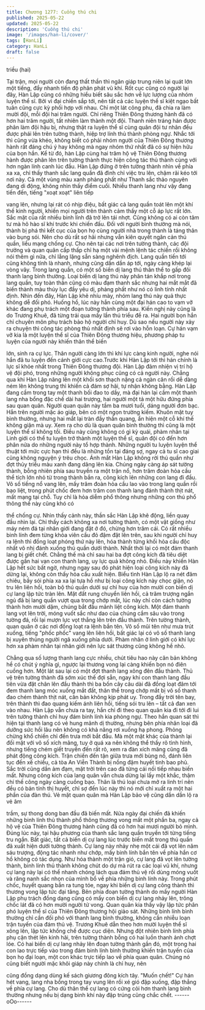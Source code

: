 ```yaml
---
title: Chương 1277: Cuồng thú chi
published: 2025-05-22
updated: 2025-05-22
description: 'Cuồng thú chi'
image: '/images/han-li/cover/'
tags: [HanLi]
category: HanLi
draft: false
---
```


triều (hai)

Tại trận, mọi người còn đang thất thần thì ngân giáp trung niên lại
quát lớn một tiếng, đẩy nhanh tiến độ phân phát vũ khí.
Rốt cục cũng có người lại đây, Hàn Lập cũng có những hiểu biết
sâu sắc hơn về lực lượng của nhóm luyện thể sĩ.
Bởi vì đại chiến sắp tới, nên tất cả các luyện thể sĩ kiệt ngạo bất
tuân cũng cực kỳ phối hợp với nhau. Chỉ một lát công phu, đã
chia ra làm mười đội, mỗi đội hai trăm người.
Chỉ riêng Thiên Đông thương hành đã có hơn hai trăm người, tất
nhiên làm thành một đội.
Thanh niên tráng hán được phân làm đội hậu bị, nhưng thật ra
luyện thể sĩ cùng quân đội tư nhân đều được phái lên trên tường
thành, hiệp trợ lính thủ thành phòng ngự.
Nhắc tới thì cũng vừa khéo, không biết có phải nhóm người của
Thiên Đông thương hành rất đáng chú ý hay không mà ngay
nhóm thứ nhất đã có sự hiện hữu của bọn hắn.
Kể từ đó, hàn Lập cùng hai trăm hộ vệ Thiên Đông thương hành
được phân lên trên tường thành thực hiện công tác thủ thành
cùng với hơn ngàn lính canh lúc đầu.
Hàn Lập đứng ở trên tường thành nhìn về phía xa xa, chỉ thấy
thanh sắc lang quần đã đình chỉ việc tru lên, chậm rãi kéo tới nơi
này. Cả một vùng màu xanh phảng phất như Thanh sắc thảo
nguyên đang di động, không nhìn thấy điểm cuối.
Nhiều thanh lang như vậy đang tiến đến, tiếng "xoạt xoạt" liên tiếp

vang lên, nhưng lại rát có nhịp điệu, bất giác cả lang quần toát lên
một khí thế kinh người, khiến mọi người trên thành cảm thấy một
cỗ áp lực rất lớn.
Sắc mặt của rất nhiều binh lính đã trở lên tái nhợt. Cũng không có
ai còn tâm tư mà hô hào sĩ khí trước khi chiến đấu.
Đối với người bình thường mà nói, thành bị phá thì kết cục của
bọn họ cùng người nhà trong thành là táng thân vào bụng sói.
Nên cho dù rất sợ hãi nhưng vẫn kiên quyết ngăn cản thú quần,
liều mạng chống cự. Cho nên tại các nơi trên tường thành, các
đội trưởng và quan quân cấp thấp chỉ hạ một vài mệnh lệnh tác
chiến rồi không nói thêm gì nữa, chỉ lẳng lặng sẵn sàng nghênh
địch.
Lang quần tiến tới cũng không tính là nhanh, nhưng cũng dần dần
áp tới, ngày càng khép lại vòng vây.
Trong lang quần, có một số biến dị lang thú thân thể to gấp đôi
thanh lang bình thường.
Loại biến dị lang thú này phân tán khắp nơi trong lang quần, tuy
toàn thân cũng có màu đạm thanh sắc nhưng hai mắt mắt đã biến
thành màu thúy lục đầy yêu dị, phảng phất như nó có linh tính
nhất định.
Nhìn đến đây, Hàn Lập khẽ nhíu mày, nhóm lang thú này quả
thực không dễ đối phó. Huống hồ, lúc này hắn cùng một đại hán
cao to vạm vỡ khác đang phụ trách một đoạn tường thành phía
sau. Kiến nghị này cũng là do Trương Khuê, đã từng trải qua mấy
lần thú triều đề ra.
Hai người bọn hắn chỉ chuyên môn phụ trách bảo hộ người chỉ
huy.
Dù sao nếu người này xảy ra chuyện thì công tác phòng thủ nhất
định sẽ rơi vào hỗn loạn.
Cự hán vạm vỡ kia là một luyện thể sĩ của Thiên Đông thương
hiệu, phương pháp tu luyện của người này khiến thân thể biến

lớn, sinh ra cự lực. Thân người càng lớn thì khí lực càng kinh
người, nghe nói hắn đã tu luyện đến cánh giới cực cao.Trước khi
Hàn Lập tới thì hán chính là lực sĩ khỏe nhất trong Thiên Đông
thương đội.
Hàn Lập đảm nhiện vị trí hộ vệ đội phó, trong những người không
phục cũng có cả người này.
Chẳng qua khi Hàn Lập nâng lên một khối sơn thạch nặng cả
ngàn cân rồi dễ dàng ném lên không trung thì khiến cả đám sợ
hãi, tự nhận không bằng.
Hàn Lập đang cầm trong tay một thanh bối đao to dầy, mà đại hán
lại cầm một thanh lang nha bổng đặc chế dài hai trượng, hai
người một tả một hữu đứng phía sau quan quân.
Người quan quân này tầm ba mươi tuổi, dáng người đơn bạc.
Hắn trên người mặc áo giáp, bên có một ngọn trường kiếm.
Khuôn mặt tuy bình thường, nhưng hai mắt lại tràn đầy thần
quang, ẩn hiện một cỗ khí thế không giận mà uy.
Xem ra cho dù là quan quân bình thường thì cũng là một luyện
thể sĩ không tồi.
Điều này cũng không có gì kỳ quái, phàm nhân tại Linh giới có thể
tu luyện trở thành một luyện thể sĩ, quân đội có đến hơn phân
nửa do những người này tổ hợp thành. Những người tu luyện
luyện thể thuật tới mức cực hạn thì đều là những tồn tại đáng sợ,
ngay cả tu sĩ cao giai cũng không nguyện ý trêu chọc.
Ánh mắt Hàn Lập không rời thú quần như đợt thủy triều màu xanh
đang dâng lên kia. Chúng ngày càng áp sát tường thành, bỗng
nhiên phía sau truyền ra một trận nổ, hơn trăm đoàn hỏa cầu thể
tích lớn nhỏ từ trong thành bắn ra, công kích lên những con lang
đi đầu.
Vô số tiếng nổ vang lên, mấy trăm đoàn hỏa cầu lao vào trong
lang quần rồi bạo liệt, trong phút chốc đem hơn trăm con thanh
lang đánh thành thịt nát, mất mạng tại chỗ. Tuy chỉ là hỏa diễm
phổ thông nhưng những con thú phổ thông thế này cũng khó có

thể chống cự.
Nhìn thấy cảnh này, thần sắc Hàn Lập khẽ động, liền quay đầu
nhìn lại.
Chỉ thấy cách không xa nơi tường thành, có một vật giống như
máy ném đá tại nhân giới đang đặt ở đó, chừng hơn trăm cái.
Có rất nhiều binh lính đem từng khỏa viên cầu đỏ đậm đặt lên
trên, sau khi người chỉ huy ra lệnh thì đồng loạt phóng thứ này
lên, hóa thành từng khối hỏa cầu độc nhất vô nhị đánh xuống thú
quần dưới thành.
Nhất thời lại có một đám thanh lang bị giết chết.
Chẳng thế mà chỉ sau hai ba đợt công kích đã tiêu diệt được gần
hai vạn con thanh lang, uy lực quả không nhỏ. Điều này khiến
Hàn Lập hết sức bất ngờ, nhưng ngay sau đó phát hiện loại công
kích này đã dừng lại, không còn thấy hỏa cầu xuất hiện.
Biểu tình Hàn Lập lộ ra nét đăm chiêu, bầy sói phía xa xa lại tựa
hồ như bị loại công kích này chọc giận, nó tru lên liên hồi, toàn bộ
thú quần dưới sự chỉ huy của hơn mười con biến dị cự lang lập
tức tràn lên.
Mặt đất rung chuyển liên hồi, cả trăm trượng ngắn ngủ đã bị lang
quần vượt qua trong chớp mắt, lúc này chỉ còn cách tường thành
hơn mười dặm, chúng bắt đầu mãnh liệt công kích.
Một đám thanh lang vọt lên trời, móng vuốt sắc như dao của
chúng cắm sâu vào trong tường đá, rồi lại mượn lực vọt thẳng lên
trên đầu thành.
Trên tường thành, quan quân ở các nơi đồng loạt ra lệnh bắn tên.
Vô số mũi tên như mưa trút xuống, tiếng "phốc phốc" vang lên
liên hồi, bất giác lại có vô số thanh lang bị xuyên thủng người ngã
xuống phía dưới.
Phàm nhân ở linh giới có khí lực hơn xa phàm nhân tại nhân giới
nên lực sát thương cũng không hề nhỏ.

Chẳng qua số lượng thanh lang cực nhiều, chút tiêu hao này căn
bản không hề có chút ý nghĩa gì, ngược lại thương vong lại càng
khiến bọn nó điên cuồng hơn. Một lát sau lại có một đợt thanh
lang xông đên đầu thành.
Thủ vệ trên tường thành đã sớm xúc thế đợi sẵn, ngay khi con
thanh lang đầu tiên vừa đặt chân lên đầu thành thì ba bốn cây
câu dài đã đồng loạt đâm tới đem thanh lang móc xuống mắt đất,
thân thể trong chớp mắt bị vô số thanh đao chém thành thịt nát,
căn bản không kịp phát uy. Trong đầy trời tên bay, trên thành thì
đao quang kiếm ánh liên hồi, tiếng sói tru lên – tất cả đan xen vào
nhau.
Hàn Lập vẫn chưa ra tay, hắn chỉ đi theo quan quân kia đi tới đi lui
trên tường thành chỉ huy đám binh lính kia phòng ngự.
Theo hắn quan sát thì hiện tại thanh lang có vẻ hung mãnh dị
thường, nhưng bên phía nhân loại đã dưỡng sức hồi lâu nên
không có khả năng rơi xuống hạ phong.
Phỏng chừng khổ chiến chỉ đến trưa mới bắt đầu.
Mà một mặt khác của thành lại đối mặt với vô số xích mãng, tuy ở
quá xa nên không thể thấy rõ tình hình, nhưng tiếng chém giết
truyền đến rất rõ, xem ra đàn xích mãng cũng đã phát động công
kích.
Trận chiến đến tận giữa trưa mới bùng nổ, đánh liên tục đến xế
chiều, cả tòa An Viễn Thành bị nồng đậm huyết tinh bao phủ.
Sắc trời cũng dần ảm đạm, mặt trời trên cao đã từng cái nối tiếp
nhau biến mất.
Nhưng công kích của lang quân vẫn chưa dừng lại lấy một khắc,
thậm chí thế công ngày càng cuồng bạo. Thân là thú loại chưa
mở ra linh trí nên đều có bản tính thị huyết, chỉ sợ đến lúc này thì
nó mới chỉ xuất ra một hai phần của đàn thú.
Vẻ mặt quan quân mà Hàn Lập bảo vệ cũng dần dần lộ ra vẻ âm

trầm, sự thong dong ban đầu đã biến mất. Nửa ngày đại chiến đã
khiến những binh lính thủ thành phổ thông thương vong mất một
phần ba, ngay cả hộ vệ của Thiên Đông thương hành cũng đã có
hơn hai mươi người bỏ mình.
Đúng lúc này, tại hậu phương của thanh sắc lang quần truyền tới
từng tiếng tru ngắn. Bất giác, tất cả biến dị cự lang lúc trước biến
mất trong thú quần đã xuất hiện dưới tường thành.
Cự lang này nhảy nhẹ một cái đã vọt lên năm sáu trượng, động
tác nhanh như chớp, mấy binh lính bắn tên về phía hắn cơ hồ
không có tác dụng. Như hóa thành một trận gió, cự lang đã vọt
lên tường thành, binh lính thủ thành không chút do dự mà rút ra
các loại vũ khí, nhưng cự lang này lại có thể nhanh chóng lách
qua đám thủ vệ rồi dùng móng vuốt và răng nanh sắc nhọn của
mình bổ về phía những binh lính này.
Trong phút chốc, huyết quang bắn ra tung tóe, ngay khi biến dị cự
lang công thành thì thương vong lập tức đại tăng.
Bên phía đoạn tường thành do mấy người Hàn Lập phụ trách
đồng dạng cũng có mấy con biến dị cự lang nhảy lên, trông chốc
lát đã có hơn mười người tử vong.
Quan quân kia thấy vậy lập tức phân phó luyện thể sĩ của Thiên
Đông thương hội giảo sát. Những binh lính bình thường chỉ cần
đối phó với thanh lang bình thường, không cần nhiễu loạn trận
tuyến của đám thủ vệ.
Trương Khuê dẫn theo hơn mười luyện thể sĩ xông lên, lập tức
khống chế được cục diện.
Nhưng đột nhiên binh lính phía phụ cận thét lên kinh hãi, trên
tường thành bỗng có hai luồn thanh ảnh chợt lóe. Có hai biến dị
cự lang nhảy lên đoạn tường thành gần đó, một trong hai con lao
trực tiếp vào trong đám binh lính bình thường khiến trận tuyến
của bọn họ đại loạn, một con khác trực tiếp lao về phía quan
quân.
Chúng nó cũng biết người mặc khôi giáp này chính là chỉ huy, nên

cũng đồng dạng dùng kế sách giương đông kích tây.
"Muốn chết!"
Cự hán hét vang, lang nha bổng trong tay vung lên rồi xé gió đập
xuống, đập thẳng về phía cự lang.
Cho dù thân thể cự lang có cứng cỏi hơn thanh lang bình thường
nhưng nếu bị dạng binh khí này đập trúng cũng chắc chết.
------oOo------
